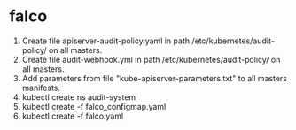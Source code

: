 # falco 

1. Create file apiserver-audit-policy.yaml in path /etc/kubernetes/audit-policy/ on all masters.
2. Create file audit-webhook.yml in path /etc/kubernetes/audit-policy/ on all masters.
3. Add parameters from file "kube-apiserver-parameters.txt" to all masters manifests.
4. kubectl create ns audit-system
5. kubectl create -f falco_configmap.yaml
6. kubectl create -f falco.yaml
